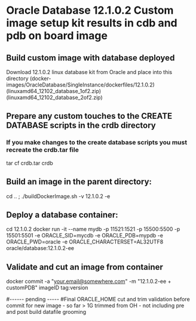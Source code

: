 # Oracle Database 12.1.0.2 Custom image setup kit results in cdb and pdb on board image

## Build custom image with database deployed
Download 12.1.0.2 linux database kit from Oracle and place into this directory (docker-images/OracleDatabase/SingleInstance/dockerfiles/12.1.0.2)
(linuxamd64_12102_database_1of2.zip)
(linuxamd64_12102_database_2of2.zip)

## Prepare any custom touches to the CREATE DATABASE scripts in the crdb directory
### If you make changes to the create database scripts you must recreate the crdb.tar file
tar cf crdb.tar crdb

## Build an image in the parent directory:
cd .. ; ./buildDockerImage.sh -v 12.1.0.2 -e

## Deploy a database container:
cd 12.1.0.2
docker run -it --name mydb -p 11521:1521 -p 15500:5500 -p 15501:5501 -e ORACLE_SID=mycdb -e ORACLE_PDB=mypdb -e ORACLE_PWD=oracle -e ORACLE_CHARACTERSET=AL32UTF8 oracle/database:12.1.0.2-ee

## Validate and cut an image from container
docker commit -a "your.email@somewhere.com" -m "12.1.0.2-ee + customPDB" imageID tag:version

#------ pending -----
#Final ORACLE_HOME cut and trim validation before commit for new image - so far > 1G trimmed from OH - not including pre and post build datafile grooming

